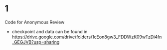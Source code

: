 # 1
Code for Anonymous Review

- checkpoint and data can be found in https://drive.google.com/drive/folders/1cEon8gw3_FDDWzK09wTzDi4fn_GEGJVB?usp=sharing
